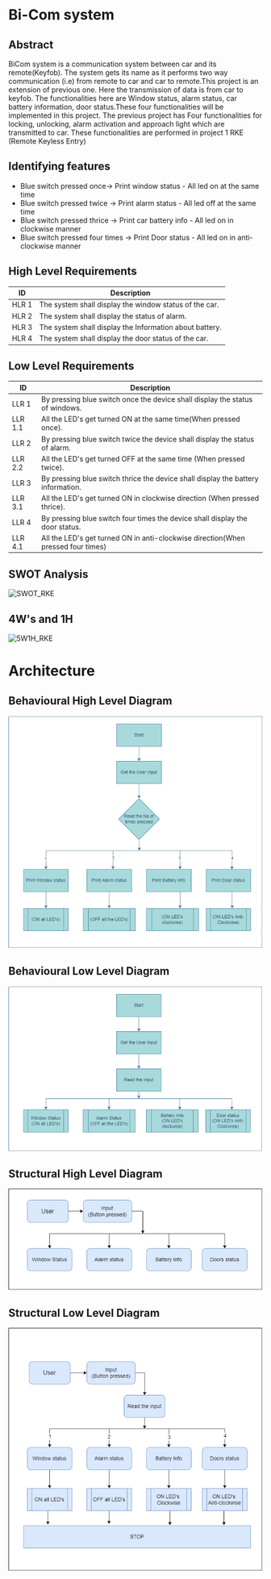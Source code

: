 
# Bi-Com system

## Abstract
 BiCom system is a communication system between car and its remote(Keyfob). The system gets its name as it performs two way communication (i.e) from remote to car and car to remote.This project is an extension of previous one. Here the transmission of data is from car to keyfob. The functionalities here are Window status, alarm status, car battery information, door status.These four functionalities will be implemented in this project. The previous project has Four functionalities for locking, unlocking, alarm activation and approach light which are transmitted to car. These functionalities are performed in project 1 RKE (Remote Keyless Entry)

## Identifying features
 * Blue switch pressed once-> Print window status - All led on at the same time
 * Blue switch pressed twice -> Print alarm status - All led off at the same time
 * Blue switch pressed thrice -> Print car battery info - All led on in clockwise manner
 * Blue switch pressed four times -> Print Door status - All led on in anti-clockwise manner


## High Level Requirements
ID     | Description
-------| -----------------------------------------
HLR 1  |The system shall display the window status of the car.
HLR 2  |The system shall display the status of alarm.
HLR 3  |The system shall display the Information about battery.
HLR 4  |The system shall display the door status of the car.

## Low Level Requirements
ID     | Description
-------| -----------------------------------------
LLR 1  |By pressing blue switch once the device shall display the status of windows.
LLR 1.1| All the LED's get turned ON at the same time(When pressed once).
LLR 2  |By pressing blue switch twice the device shall display the status of alarm.
LLR 2.2|All the LED's get turned OFF at the same time (When pressed twice).
LLR 3  |By pressing blue switch thrice the device shall display the battery information.
LLR 3.1| All the LED's get turned ON in clockwise direction (When pressed thrice).
LLR 4  |By pressing blue switch four times the device shall display the door status. 
LLR 4.1|All the LED's get turned ON in anti-clockwise direction(When pressed four times)

## SWOT Analysis
<img width="577" alt="SWOT_RKE" src="https://user-images.githubusercontent.com/98833151/157857408-d864f812-0e8e-490e-993c-94b5b7bf699f.png">

## 4W's and 1H
<img width="544" alt="5W1H_RKE" src="https://user-images.githubusercontent.com/98833151/157872039-a9fc634a-62be-46cb-bcf7-446575b8fe62.png">


# Architecture

## Behavioural High Level Diagram

![](/Project_2/6_ImagesAndVideos/Behavioural%20High%20Level%20Diagram%202.png)

## Behavioural Low Level Diagram

![](/Project_2/6_ImagesAndVideos/Behavioural%20Low%20Level%20Diagram%202.png)

## Structural High Level Diagram

![](/Project_2/6_ImagesAndVideos/Structural%20High%20Level%20Diagram%202.png)

## Structural Low Level Diagram

![](/Project_2/6_ImagesAndVideos/Structural%20Low%20Level%20Diagram%202.png)
